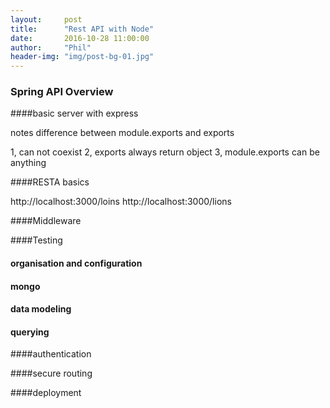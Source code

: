 ```yaml
---
layout:     post
title:      "Rest API with Node"
date:       2016-10-28 11:00:00
author:     "Phil"
header-img: "img/post-bg-01.jpg"
---
```


### Spring API Overview


####basic server with express

notes
difference between module.exports and exports

1, can not coexist
2, exports always return object
3, module.exports can be anything

####RESTA basics

http://localhost:3000/loins
http://localhost:3000/lions

####Middleware

####Testing

#### organisation and configuration

#### mongo

#### data modeling

#### querying

####authentication

####secure routing

####deployment
